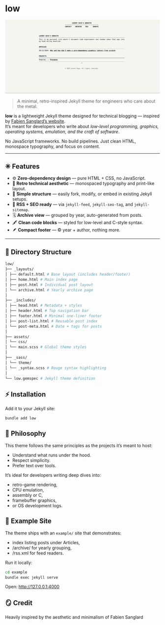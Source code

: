 # low

![ss](./docs/ss.png)

> A minimal, retro-inspired Jekyll theme for engineers who care about the metal.

**low** is a lightweight Jekyll theme designed for technical blogging — inspired by [Fabien Sanglard’s website](https://fabiensanglard.net/).  
It’s meant for developers who write about *low-level programming, graphics, operating systems, emulation, and the craft of software*.

No JavaScript frameworks. No build pipelines. Just clean HTML, monospace typography, and focus on content.

---

## ✳ Features

- ⚙️ **Zero-dependency design** — pure HTML + CSS, no JavaScript.
- 💾 **Retro technical aesthetic** — monospaced typography and print-like layout.
- 🧱 **Simple structure** — easily fork, modify, or embed in existing Jekyll setups.
- 📰 **RSS + SEO ready** — via `jekyll-feed`, `jekyll-seo-tag`, and `jekyll-sitemap`.
- 🗓️ **Archive view** — grouped by year, auto-generated from posts.
- 🖋️ **Clean code blocks** — styled for low-level and C-style syntax.
- 🪶 **Compact footer** — © year + author, nothing more.

---

## 🧩 Directory Structure

```sh
low/
├── _layouts/
│ ├── default.html # Base layout (includes header/footer)
│ ├── home.html # Main index page
│ ├── post.html # Individual post layout
│ └── archive.html # Yearly archive page
│
├── _includes/
│ ├── head.html # Metadata + styles
│ ├── header.html # Top navigation bar
│ ├── footer.html # Minimal one-liner footer
│ ├── post-list.html # Reusable post index
│ └── post-meta.html # Date + tags for posts
│
├── assets/
│ └── css/
│ └── main.scss # Global theme styles
│
├── _sass/
│ └── theme/
│ └── _syntax.scss # Rouge syntax highlighting
│
└── low.gemspec # Jekyll theme definition
```

## ⚡ Installation

Add it to your Jekyll site:

```sh
bundle add low
```

## 🧠 Philosophy

This theme follows the same principles as the projects it’s meant to host:

- Understand what runs under the hood.
- Respect simplicity.
- Prefer text over tools.

It’s ideal for developers writing deep dives into:
- retro-game rendering,
- CPU emulation,
- assembly or C,
- framebuffer graphics,
- or OS development logs.

## 🧭 Example Site
The theme ships with an `example/` site that demonstrates:
- index listing posts under Articles,
- /archive/ for yearly grouping,
- /rss.xml for feed readers.

Run it locally:
```sh
cd example
bundle exec jekyll serve
```

Open: http://127.0.0.1:4000

## 🪞 Credit

Heavily inspired by the aesthetic and minimalism of
Fabien Sanglard